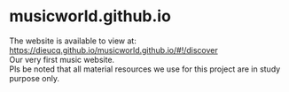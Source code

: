 # musicworld.github.io
The website is available to view at: https://dieucq.github.io/musicworld.github.io/#!/discover
<br>
Our very first music website.
<br>
Pls be noted that all material resources we use for this project are in study purpose only.

